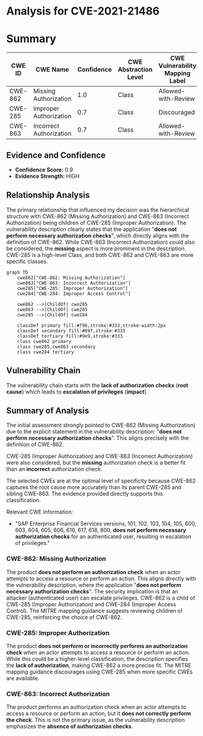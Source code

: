 # Analysis for CVE-2021-21486

# Summary
| CWE ID | CWE Name | Confidence | CWE Abstraction Level | CWE Vulnerability Mapping Label | CWE-Vulnerability Mapping Notes |
|---|---|---|---|---|---|
| CWE-862 | Missing Authorization | 1.0 | Class | Allowed-with-Review | Primary CWE |
| CWE-285 | Improper Authorization | 0.7 | Class | Discouraged | Secondary Candidate |
| CWE-863 | Incorrect Authorization | 0.7 | Class | Allowed-with-Review | Secondary Candidate |

## Evidence and Confidence

*   **Confidence Score:** 0.9
*   **Evidence Strength:** HIGH

## Relationship Analysis
The primary relationship that influenced my decision was the hierarchical structure with CWE-862 (Missing Authorization) and CWE-863 (Incorrect Authorization) being children of CWE-285 (Improper Authorization). The vulnerability description clearly states that the application "**does not perform necessary authorization checks**", which directly aligns with the definition of CWE-862. While CWE-863 (Incorrect Authorization) could also be considered, the **missing** aspect is more prominent in the description. CWE-285 is a high-level Class, and both CWE-862 and CWE-863 are more specific classes.

```mermaid
graph TD
    cwe862["CWE-862: Missing Authorization"]
    cwe863["CWE-863: Incorrect Authorization"]
    cwe285["CWE-285: Improper Authorization"]
    cwe284["CWE-284: Improper Access Control"]

    cwe862 -->|ChildOf| cwe285
    cwe863 -->|ChildOf| cwe285
    cwe285 -->|ChildOf| cwe284

    classDef primary fill:#f96,stroke:#333,stroke-width:2px
    classDef secondary fill:#69f,stroke:#333
    classDef tertiary fill:#9e9,stroke:#333
    class cwe862 primary
    class cwe285,cwe863 secondary
    class cwe284 tertiary
```

## Vulnerability Chain
The vulnerability chain starts with the **lack of authorization checks** (**root cause**) which leads to **escalation of privileges** (**impact**).

## Summary of Analysis
The initial assessment strongly pointed to CWE-862 (Missing Authorization) due to the explicit statement in the vulnerability description: "**does not perform necessary authorization checks**". This aligns precisely with the definition of CWE-862.

CWE-285 (Improper Authorization) and CWE-863 (Incorrect Authorization) were also considered, but the **missing** authorization check is a better fit than an **incorrect** authorization check.

The selected CWEs are at the optimal level of specificity because CWE-862 captures the root cause more accurately than its parent CWE-285 and sibling CWE-863. The evidence provided directly supports this classification.

Relevant CWE Information:

*   "SAP Enterprise Financial Services versions, 101, 102, 103, 104, 105, 600, 603, 604, 605, 606, 616, 617, 618, 800, **does not perform necessary authorization checks** for an authenticated user, resulting in escalation of privileges."

### CWE-862: Missing Authorization
The product **does not perform an authorization check** when an actor attempts to access a resource or perform an action. This aligns directly with the vulnerability description, where the application "**does not perform necessary authorization checks**". The security implication is that an attacker (authenticated user) can escalate privileges. CWE-862 is a child of CWE-285 (Improper Authorization) and CWE-284 (Improper Access Control). The MITRE mapping guidance suggests reviewing children of CWE-285, reinforcing the choice of CWE-862.

### CWE-285: Improper Authorization
The product **does not perform or incorrectly performs an authorization check** when an actor attempts to access a resource or perform an action. While this could be a higher-level classification, the description specifies the **lack of authorization**, making CWE-862 a more precise fit. The MITRE mapping guidance discourages using CWE-285 when more specific CWEs are available.

### CWE-863: Incorrect Authorization
The product performs an authorization check when an actor attempts to access a resource or perform an action, but it **does not correctly perform the check**. This is not the primary issue, as the vulnerability description emphasizes the **absence of authorization checks**.